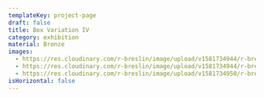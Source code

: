 ```yaml
---
templateKey: project-page
draft: false
title: Box Variation IV
category: exhibition
material: Bronze
images:
  - https://res.cloudinary.com/r-breslin/image/upload/v1581734944/r-breslin-cloudinary/WORK/EXHIBITION/box-variation-IV/EXHIBITION_box-variation-IV_box-variation-IV-01_as2co5.jpg
  - https://res.cloudinary.com/r-breslin/image/upload/v1581734944/r-breslin-cloudinary/WORK/EXHIBITION/box-variation-IV/EXHIBITION_box-variation-IV_box-variation-IV-02_mr8dot.jpg
  - https://res.cloudinary.com/r-breslin/image/upload/v1581734950/r-breslin-cloudinary/WORK/EXHIBITION/box-variation-IV/EXHIBITION_box-variation-IV_box-variation-IV-03_htem21.jpg
isHorizontal: false
---
```

